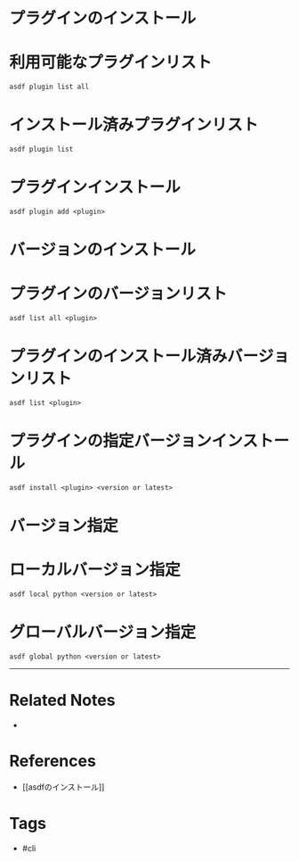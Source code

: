 # プラグインのインストール
# 利用可能なプラグインリスト
`asdf plugin list all`

# インストール済みプラグインリスト
`asdf plugin list`

# プラグインインストール
`asdf plugin add <plugin>`


# バージョンのインストール
# プラグインのバージョンリスト
`asdf list all <plugin> `

# プラグインのインストール済みバージョンリスト
`asdf list <plugin> `

# プラグインの指定バージョンインストール
`asdf install <plugin> <version or latest> `


# バージョン指定
# ローカルバージョン指定
`asdf local python <version or latest> `

# グローバルバージョン指定
`asdf global python <version or latest> `

---
# Related Notes
- 

# References
- [[asdfのインストール]]

# Tags
- #cli 